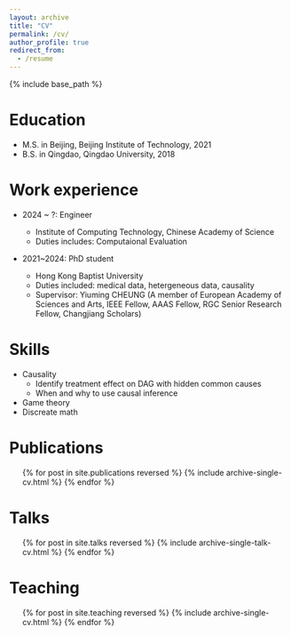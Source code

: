 ```yaml
---
layout: archive
title: "CV"
permalink: /cv/
author_profile: true
redirect_from:
  - /resume
---
```


{% include base_path %}

Education
======
* M.S. in Beijing, Beijing Institute of Technology, 2021
* B.S. in Qingdao, Qingdao University, 2018

Work experience
======
* 2024 ~ ?: Engineer
  * Institute of Computing Technology, Chinese Academy of Science
  * Duties includes: Computaional Evaluation
  <!-- * Supervisor: Jianfeng ZHAN -->

* 2021~2024: PhD student
  * Hong Kong Baptist University
  * Duties included: medical data, hetergeneous data, causality
  * Supervisor: Yiuming CHEUNG (A member of European Academy of Sciences and Arts, IEEE Fellow, AAAS Fellow, RGC Senior Research Fellow, Changjiang Scholars)
  
Skills
======
* Causality
  * Identify treatment effect on DAG with hidden common causes
  * When and why to use causal inference
* Game theory
* Discreate math

Publications
======
  <ul>{% for post in site.publications reversed %}
    {% include archive-single-cv.html %}
  {% endfor %}</ul>
  
Talks
======
  <ul>{% for post in site.talks reversed %}
    {% include archive-single-talk-cv.html  %}
  {% endfor %}</ul>
  
Teaching
======
  <ul>{% for post in site.teaching reversed %}
    {% include archive-single-cv.html %}
  {% endfor %}</ul>
  
<!-- Service and leadership
======
* Currently signed in to 43 different slack teams -->
